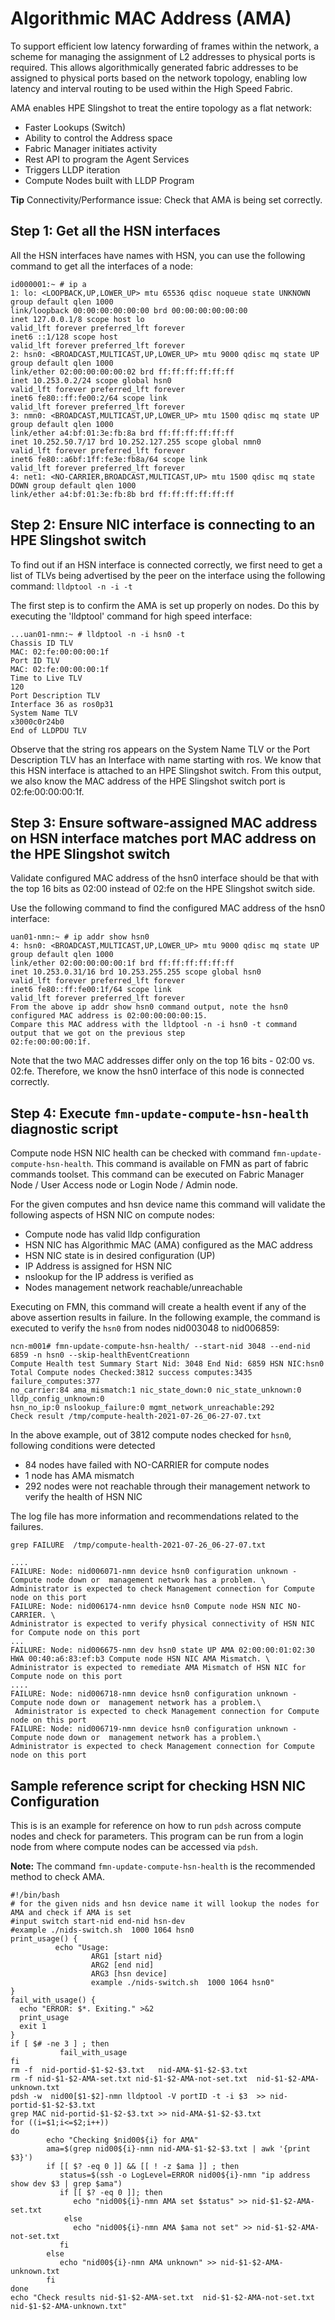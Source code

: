 # Algorithmic MAC Address (AMA)

To support efficient low latency forwarding of frames within the network, a scheme for managing the assignment of L2 addresses to physical ports is required. This allows algorithmically generated fabric addresses to be assigned to physical ports based on the network topology, enabling low latency and interval routing to be used within the High Speed Fabric.

AMA enables HPE Slingshot to treat the entire topology as a flat network:

- Faster Lookups (Switch)
- Ability to control the Address space
- Fabric Manager initiates activity
- Rest API to program the Agent Services
- Triggers LLDP iteration
- Compute Nodes built with LLDP Program

**Tip**
Connectivity/Performance issue: Check that AMA is being set correctly.

## Step 1: Get all the HSN interfaces

All the HSN interfaces have names with HSN, you can use the following command to get all the interfaces of a node:

```screen
id000001:~ # ip a
1: lo: <LOOPBACK,UP,LOWER_UP> mtu 65536 qdisc noqueue state UNKNOWN group default qlen 1000
link/loopback 00:00:00:00:00:00 brd 00:00:00:00:00:00
inet 127.0.0.1/8 scope host lo
valid_lft forever preferred_lft forever
inet6 ::1/128 scope host
valid_lft forever preferred_lft forever
2: hsn0: <BROADCAST,MULTICAST,UP,LOWER_UP> mtu 9000 qdisc mq state UP group default qlen 1000
link/ether 02:00:00:00:00:02 brd ff:ff:ff:ff:ff:ff
inet 10.253.0.2/24 scope global hsn0
valid_lft forever preferred_lft forever
inet6 fe80::ff:fe00:2/64 scope link
valid_lft forever preferred_lft forever
3: nmn0: <BROADCAST,MULTICAST,UP,LOWER_UP> mtu 1500 qdisc mq state UP group default qlen 1000
link/ether a4:bf:01:3e:fb:8a brd ff:ff:ff:ff:ff:ff
inet 10.252.50.7/17 brd 10.252.127.255 scope global nmn0
valid_lft forever preferred_lft forever
inet6 fe80::a6bf:1ff:fe3e:fb8a/64 scope link
valid_lft forever preferred_lft forever
4: net1: <NO-CARRIER,BROADCAST,MULTICAST,UP> mtu 1500 qdisc mq state DOWN group default qlen 1000
link/ether a4:bf:01:3e:fb:8b brd ff:ff:ff:ff:ff:ff
```

## Step 2: Ensure NIC interface is connecting to an HPE Slingshot switch

To find out if an HSN interface is connected correctly, we first need to get a list of TLVs being advertised by the peer on the interface using the following command: `lldptool -n -i -t`

The first step is to confirm the AMA is set up properly on nodes. Do this by executing the 'lldptool' command for high speed interface:

```screen
...uan01-nmn:~ # lldptool -n -i hsn0 -t
Chassis ID TLV
MAC: 02:fe:00:00:00:1f
Port ID TLV
MAC: 02:fe:00:00:00:1f
Time to Live TLV
120
Port Description TLV
Interface 36 as ros0p31
System Name TLV
x3000c0r24b0
End of LLDPDU TLV
```

Observe that the string ros appears on the System Name TLV or the Port Description TLV has an Interface with name starting with ros. We know that this HSN interface is attached to an HPE Slingshot switch. From this output, we also know the MAC address of the HPE Slingshot switch port is 02:fe:00:00:00:1f.

## Step 3: Ensure software-assigned MAC address on HSN interface matches port MAC address on the HPE Slingshot switch

Validate configured MAC address of the hsn0 interface should be that with the top 16 bits as 02:00 instead of 02:fe on the HPE Slingshot switch side.

Use the following command to find the configured MAC address of the hsn0 interface:

```screen
uan01-nmn:~ # ip addr show hsn0
4: hsn0: <BROADCAST,MULTICAST,UP,LOWER_UP> mtu 9000 qdisc mq state UP group default qlen 1000
link/ether 02:00:00:00:00:1f brd ff:ff:ff:ff:ff:ff
inet 10.253.0.31/16 brd 10.253.255.255 scope global hsn0
valid_lft forever preferred_lft forever
inet6 fe80::ff:fe00:1f/64 scope link
valid_lft forever preferred_lft forever
From the above ip addr show hsn0 command output, note the hsn0 configured MAC address is 02:00:00:00:00:15.
Compare this MAC address with the lldptool -n -i hsn0 -t command output that we got on the previous step
02:fe:00:00:00:1f.
```

Note that the two MAC addresses differ only on the top 16 bits - 02:00 vs. 02:fe. Therefore, we know the hsn0 interface of this node is connected correctly.

## Step 4: Execute `fmn-update-compute-hsn-health` diagnostic script

Compute node HSN NIC health can be checked with command `fmn-update-compute-hsn-health`. This command is available on FMN as part of fabric commands toolset. This command can be executed on Fabric Manager Node / User Access node or Login Node / Admin node.

For the given computes and hsn device name this command will validate the following aspects of HSN NIC on compute nodes:

- Compute node has valid lldp configuration
- HSN NIC has Algorithmic MAC (AMA) configured as the MAC address
- HSN NIC state is in desired configuration (UP)
- IP Address is assigned for HSN NIC
- nslookup for the IP address is verified as
- Nodes management network reachable/unreachable

Executing on FMN, this command will create a health event if any of the above assertion results in failure. In the following example, the command is executed to verify the `hsn0` from nodes nid003048 to nid006859:

```screen
ncn-m001# fmn-update-compute-hsn-health/ --start-nid 3048 --end-nid 6859 -n hsn0 --skip-healthEventCreationn
Compute Health test Summary Start Nid: 3048 End Nid: 6859 HSN NIC:hsn0
Total Compute nodes Checked:3812 success computes:3435 failure_computes:377
no_carrier:84 ama_mismatch:1 nic_state_down:0 nic_state_unknown:0  lldp_config_unknown:0
hsn_no_ip:0 nslookup_failure:0 mgmt_network_unreachable:292
Check result /tmp/compute-health-2021-07-26_06-27-07.txt
```

In the above example, out of 3812 compute nodes checked for `hsn0`, following conditions were detected

- 84 nodes have failed with NO-CARRIER for compute nodes
- 1 node has AMA mismatch
- 292 nodes were not reachable through their management network to verify the health of HSN NIC

The log file has more information and recommendations related to the failures.

```screen
grep FAILURE  /tmp/compute-health-2021-07-26_06-27-07.txt

....
FAILURE: Node: nid006071-nmn device hsn0 configuration unknown - Compute node down or  management network has a problem. \
Administrator is expected to check Management connection for Compute node on this port
FAILURE: Node: nid006174-nmn device hsn0 Compute node HSN NIC NO-CARRIER. \
Administrator is expected to verify physical connectivity of HSN NIC for Compute node on this port
...
FAILURE: Node: nid006675-nmn dev hsn0 state UP AMA 02:00:00:01:02:30 HWA 00:40:a6:83:ef:b3 Compute node HSN NIC AMA Mismatch. \
Administrator is expected to remediate AMA Mismatch of HSN NIC for Compute node on this port
....
FAILURE: Node: nid006718-nmn device hsn0 configuration unknown - Compute node down or  management network has a problem.\
 Administrator is expected to check Management connection for Compute node on this port
FAILURE: Node: nid006719-nmn device hsn0 configuration unknown - Compute node down or  management network has a problem.\
Administrator is expected to check Management connection for Compute node on this port

```

## Sample reference script for checking HSN NIC Configuration

This is is an example for reference on how to run `pdsh` across compute nodes and check for parameters. This program can be run from a login node from where compute nodes can be accessed via `pdsh`.

**Note:** The command `fmn-update-compute-hsn-health` is the recommended method to check AMA.

```screen
#!/bin/bash
# for the given nids and hsn device name it will lookup the nodes for AMA and check if AMA is set
#input switch start-nid end-nid hsn-dev
#example ./nids-switch.sh  1000 1064 hsn0
print_usage() {
          echo "Usage:
                  ARG1 [start nid}
                  ARG2 [end nid]
                  ARG3 [hsn device]
                  example ./nids-switch.sh  1000 1064 hsn0"
}
fail_with_usage() {
  echo "ERROR: $*. Exiting." >&2
  print_usage
  exit 1
}
if [ $# -ne 3 ] ; then
           fail_with_usage
fi
rm -f  nid-portid-$1-$2-$3.txt   nid-AMA-$1-$2-$3.txt
rm -f nid-$1-$2-AMA-set.txt nid-$1-$2-AMA-not-set.txt  nid-$1-$2-AMA-unknown.txt
pdsh -w  nid00[$1-$2]-nmn lldptool -V portID -t -i $3  >> nid-portid-$1-$2-$3.txt
grep MAC nid-portid-$1-$2-$3.txt >> nid-AMA-$1-$2-$3.txt
for ((i=$1;i<=$2;i++))
do
        echo "Checking $nid00${i} for AMA"
        ama=$(grep nid00${i}-nmn nid-AMA-$1-$2-$3.txt | awk '{print $3}')
        if [[ $? -eq 0 ]] && [[ ! -z $ama ]] ; then
           status=$(ssh -o LogLevel=ERROR nid00${i}-nmn "ip address show dev $3 | grep $ama")
           if [[ $? -eq 0 ]]; then
              echo "nid00${i}-nmn AMA set $status" >> nid-$1-$2-AMA-set.txt
            else
              echo "nid00${i}-nmn AMA $ama not set" >> nid-$1-$2-AMA-not-set.txt
           fi
        else
           echo "nid00${i}-nmn AMA unknown" >> nid-$1-$2-AMA-unknown.txt
        fi
done
echo "Check results nid-$1-$2-AMA-set.txt  nid-$1-$2-AMA-not-set.txt  nid-$1-$2-AMA-unknown.txt"
```
